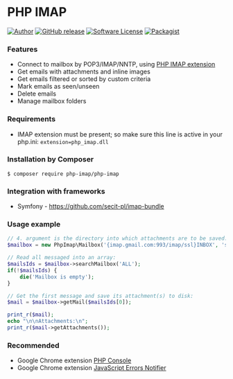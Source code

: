 # PHP IMAP

[![Author](http://img.shields.io/badge/author-@barbushin-blue.svg?style=flat-square)](https://www.linkedin.com/in/barbushin)
[![GitHub release](https://img.shields.io/github/release/barbushin/php-imap.svg?maxAge=86400&style=flat-square)](https://packagist.org/packages/php-imap/php-imap)
[![Software License](https://img.shields.io/badge/license-MIT-brightgreen.svg?style=flat-square)](LICENSE)
[![Packagist](https://shields-staging-pr-3239.herokuapp.com/packagist/dt/php-imap/php-imap.svg?maxAge=86400&style=flat-square)](https://packagist.org/packages/php-imap/php-imap)

### Features

* Connect to mailbox by POP3/IMAP/NNTP, using [PHP IMAP extension](http://php.net/manual/book.imap.php)
* Get emails with attachments and inline images
* Get emails filtered or sorted by custom criteria
* Mark emails as seen/unseen
* Delete emails
* Manage mailbox folders
 
### Requirements

* IMAP extension must be present; so make sure this line is active in your php.ini: `extension=php_imap.dll`

### Installation by Composer

	$ composer require php-imap/php-imap
	
### Integration with frameworks

* Symfony - https://github.com/secit-pl/imap-bundle

### Usage example

```php
// 4. argument is the directory into which attachments are to be saved:
$mailbox = new PhpImap\Mailbox('{imap.gmail.com:993/imap/ssl}INBOX', 'some@gmail.com', '*********', __DIR__);

// Read all messaged into an array:
$mailsIds = $mailbox->searchMailbox('ALL');
if(!$mailsIds) {
	die('Mailbox is empty');
}

// Get the first message and save its attachment(s) to disk:
$mail = $mailbox->getMail($mailsIds[0]);

print_r($mail);
echo "\n\nAttachments:\n";
print_r($mail->getAttachments());
```

### Recommended

* Google Chrome extension [PHP Console](https://chrome.google.com/webstore/detail/php-console/nfhmhhlpfleoednkpnnnkolmclajemef)
* Google Chrome extension [JavaScript Errors Notifier](https://chrome.google.com/webstore/detail/javascript-errors-notifie/jafmfknfnkoekkdocjiaipcnmkklaajd)
